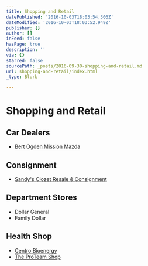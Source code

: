 ```yaml
---
title: Shopping and Retail
datePublished: '2016-10-03T18:03:54.306Z'
dateModified: '2016-10-03T18:03:52.949Z'
publisher: {}
author: []
inFeed: false
hasPage: true
description: ''
via: {}
starred: false
sourcePath: _posts/2016-09-30-shopping-and-retail.md
url: shopping-and-retail/index.html
_type: Blurb

---
```

# Shopping and Retail

## Car Dealers

* [Bert Ogden Mission Mazda][0]

## Consignment 

* [Sandy's Clozet Resale & Consignment][1]

## Department Stores

* Dollar General
* Family Dollar

## Health Shop

* [Centro Bioenergy][2]
* [The ProTeam Shop][3]

[0]: http://www.bertogdenmissionmazda.com/ "Bert Ogden Mission Mazda"
[1]: https://www.facebook.com/SandysClozet/ "Sandy's Clozet"
[2]: http://www.centrobioenergy.com/en/home/ "Bioenergy Center"
[3]: https://m.facebook.com/TheProTeamShop/ "ProTeam Shop"